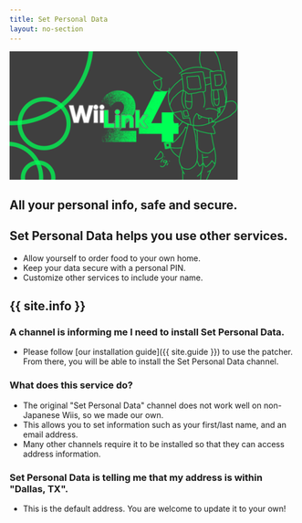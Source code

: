 ```yaml
---
title: Set Personal Data
layout: no-section
---
```


<div class="header header-logo">
  <img src="/assets/services/set-personal-data.png" alt="Set Personal Data Logo">
  <h2>All your personal info, safe and secure.</h2>
</div>

<div class="section">

## Set Personal Data helps you use other services.
- Allow yourself to order food to your own home.
- Keep your data secure with a personal PIN.
- Customize other services to include your name.

## {{ site.info }}

### A channel is informing me I need to install Set Personal Data.
 - Please follow [our installation guide]({{ site.guide }}) to use the patcher. From there, you will be able to install the Set Personal Data channel.

### What does this service do?
 - The original "Set Personal Data" channel does not work well on non-Japanese Wiis, so we made our own.
 - This allows you to set information such as your first/last name, and an email address.
 - Many other channels require it to be installed so that they can access address information.

### Set Personal Data is telling me that my address is within "Dallas, TX".
 - This is the default address. You are welcome to update it to your own!

</div>
